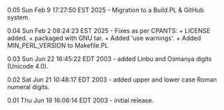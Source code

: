 0.05 Sun Feb  9 17:27:50 EST 2025
	- Migration to a Build.PL & GitHub system.

0.04 Sun Feb  2 08:24:23 EST 2025
	- Fixes as per CPANTS:
	  + LICENSE added.
	  + packaged with GNU tar.
	  + Added 'use warnings'.
	  + Added MIN_PERL_VERSION to Makefile.PL

0.03 Sun Jun 22 16:45:22 EDT 2003
	- added Linbu and Osmanya digits (Unicode 4.0).

0.02 Sat Jun 21 10:48:17 EDT 2003
	- added upper and lower case Roman numeral digits.

0.01 Thu Jun 19 16:06:14 EDT 2003
	- initial release.
